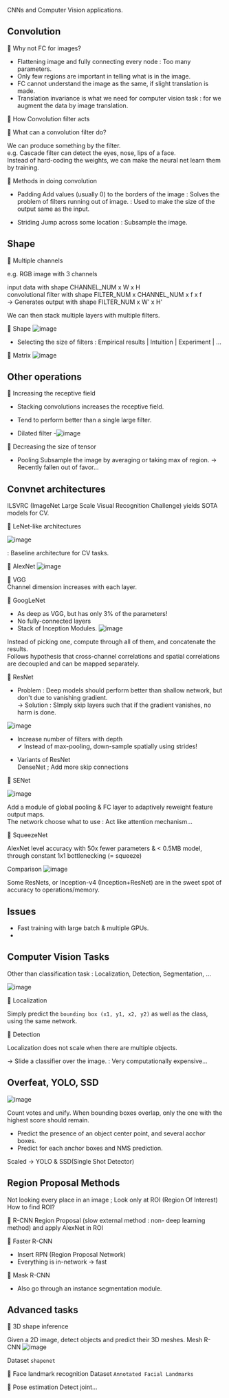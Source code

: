 CNNs and Computer Vision applications. 

Convolution
---

📍 Why not FC for images?

- Flattening image and fully connecting every node : Too many parameters.
- Only few regions are important in telling what is in the image. 
- FC cannot understand the image as the same, if slight translation is made.
- Translation invariance is what we need for computer vision task : for we augment the data by image translation.

📍 How Convolution filter acts

📍 What can a convolution filter do?

We can produce something by the filter.  
e.g. Cascade filter can detect the eyes, nose, lips of a face.  
Instead of hard-coding the weights, we can make the neural net learn them by training.

📍 Methods in doing convolution

- Padding
Add values (usually 0) to the borders of the image
: Solves the problem of filters running out of image.
: Used to make the size of the output same as the input.

- Striding
Jump across some location : Subsample the image.

Shape
---
📍 Multiple channels

e.g. RGB image with 3 channels

input data with shape CHANNEL_NUM x W x H  
convolutional filter with shape FILTER_NUM x CHANNEL_NUM x f x f  
-> Generates output with shape FILTER_NUM x W' x H'

We can then stack multiple layers with multiple filters.

📍 Shape
![image](https://user-images.githubusercontent.com/79262676/166441581-b6336bca-ebc1-4c6d-90ee-9afeeff49b6e.png)

- Selecting the size of filters : 
Empirical results | Intuition | Experiment | ...

📍 Matrix
![image](https://user-images.githubusercontent.com/79262676/166442910-5c2959d6-27d6-42c6-ad8e-4687f194a146.png)

Other operations
---

📍 Increasing the receptive field

- Stacking convolutions increases the receptive field.
- Tend to perform better than a single large filter.

- Dilated filter
-![image](https://user-images.githubusercontent.com/79262676/166443808-d271a9c4-693e-4272-9e2d-79ec07ea3391.png)


📍 Decreasing the size of tensor

- Pooling
Subsample the image by averaging or taking max of region.
-> Recently fallen out of favor...

Convnet architectures
---

ILSVRC (ImageNet Large Scale Visual Recognition Challenge) yields SOTA models for CV.

📍 LeNet-like architectures

![image](https://user-images.githubusercontent.com/79262676/166444480-77c5eb8f-d4ba-4b97-b2ce-d5e8cc4e35ef.png)

: Baseline architecture for CV tasks.

📍 AlexNet
![image](https://user-images.githubusercontent.com/79262676/166445789-68ed293c-773d-4567-89ed-2f7c2187091d.png)

📍 VGG  
Channel dimension increases with each layer.

📍 GoogLeNet 
- As deep as VGG, but has only 3% of the parameters!  
- No fully-connected layers  
- Stack of Inception Modules.
![image](https://user-images.githubusercontent.com/79262676/166447531-b84986c8-91c3-4afa-8a90-12ea60a8da0d.png)

Instead of picking one, compute through all of them, and concatenate the results.  
Follows hypothesis that cross-channel correlations and spatial correlations are decoupled and can be mapped separately.  

📍 ResNet
- Problem : Deep models should perform better than shallow network, but don't due to vanishing gradient.  
-> Solution : SImply skip layers such that if the gradient vanishes, no harm is done.

![image](https://user-images.githubusercontent.com/79262676/166448241-f5e7a4ec-bf81-40b1-a9ee-af149c44f73b.png)

- Increase number of filters with depth  
✔ Instead of max-pooling, down-sample spatially using strides!

- Variants of ResNet  
DenseNet ; Add more skip connections

📍 SENet

![image](https://user-images.githubusercontent.com/79262676/166449091-fea78458-bc37-4003-be22-571d692db296.png)

Add a module of global pooling & FC layer to adaptively reweight feature output maps.  
The network choose what to use : Act like attention mechanism...

📍 SqueezeNet  

AlexNet level accuracy with 50x fewer parameters & < 0.5MB model,  
through constant 1x1 bottlenecking (= squeeze)

Comparison
![image](https://user-images.githubusercontent.com/79262676/166449413-32ec9254-a94d-488c-9b4e-0cbff8311aaa.png)

Some ResNets, or Inception-v4 (Inception+ResNet) are in the sweet spot of accuracy to operations/memory.

Issues
---
- Fast training with large batch & multiple GPUs.
- 

Computer Vision Tasks
---

Other than classification task : Localization, Detection, Segmentation, ...

![image](https://user-images.githubusercontent.com/79262676/166450026-214ec1d5-6f48-41c7-b4dc-e6fcf97a236f.png)

📍 Localization

Simply predict the `bounding box (x1, y1, x2, y2)` as well as the class, using the same network.

📍 Detection

Localization does not scale when there are multiple objects.

-> Slide a classifier over the image. 
: Very computationally expensive...

Overfeat, YOLO, SSD
---

![image](https://user-images.githubusercontent.com/79262676/166450813-31d5f26b-da0d-4145-b4a0-65d3e08d8f67.png)

Count votes and unify.
When bounding boxes overlap, only the one with the highest score should remain.

- Predict the presence of an object center point, and several acchor boxes.  
- Predict for each anchor boxes and NMS prediction.  

Scaled -> YOLO & SSD(Single Shot Detector)

Region Proposal Methods
---

Not looking every place in an image ; Look only at ROI (Region Of Interest)  
How to find ROI?  

📍 R-CNN
Region Proposal (slow external method : non- deep learning method) and apply AlexNet in ROI  

📍 Faster R-CNN
- Insert RPN (Region Proposal Network)
- Everything is in-network -> fast

📍 Mask R-CNN
- Also go through an instance segmentation module.

Advanced tasks
---

📍 3D shape inference  

Given a 2D image, detect objects and predict their 3D meshes.
Mesh R-CNN
![image](https://user-images.githubusercontent.com/79262676/166453983-c6e70b2d-0250-409d-a365-0d1d2cd52769.png)

Dataset `shapenet`

📍 Face landmark recognition
Dataset `Annotated Facial Landmarks`

📍 Pose estimation
Detect joint...
 
